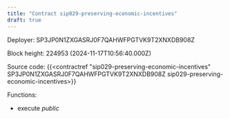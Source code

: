 ```yaml
---
title: "Contract sip029-preserving-economic-incentives"
draft: true
---
```

Deployer: SP3JP0N1ZXGASRJ0F7QAHWFPGTVK9T2XNXDB908Z


 



Block height: 224953 (2024-11-17T10:56:40.000Z)

Source code: {{<contractref "sip029-preserving-economic-incentives" SP3JP0N1ZXGASRJ0F7QAHWFPGTVK9T2XNXDB908Z sip029-preserving-economic-incentives>}}

Functions:

* execute _public_
